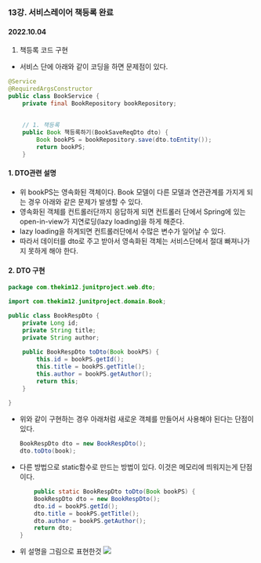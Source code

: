 ### 13강. 서비스레이어 책등록 완료

#### 2022.10.04

1. 책등록 코드 구현

- 서비스 단에 아래와 같이 코딩을 하면 문제점이 있다.
```java
@Service
@RequiredArgsConstructor
public class BookService {
	private final BookRepository bookRepository;
	
	
	// 1. 책등록
	public Book 책등록하기(BookSaveReqDto dto) {
		Book bookPS = bookRepository.save(dto.toEntity());
		return bookPS;
	}
```
#### 1. DTO관련 설명
- 위 bookPS는 영속화된 객체이다. Book 모델이 다른 모델과 연관관계를 가지게 되는 경우 아래와 같은 문제가 발생할 수 있다.
- 영속화된 객체를 컨트롤러단까지 응답하게 되면 컨트롤러 단에서 Spring에 있는 open-in-view가 지연로딩(lazy loading)을 하게 해준다. 
- lazy loading을 하게되면 컨트롤러단에서 수많은 변수가 일어날 수 있다.
- 따라서 데이터를 dto로 주고 받아서 영속화된 객체는 서비스단에서 절대 빠져나가지 못하게 해야 한다.

#### 2. DTO 구현
```java
package com.thekim12.junitproject.web.dto;

import com.thekim12.junitproject.domain.Book;

public class BookRespDto {
	private Long id;
	private String title;
	private String author;
	
	public BookRespDto toDto(Book bookPS) {
		this.id = bookPS.getId();
		this.title = bookPS.getTitle();
		this.author = bookPS.getAuthor();
		return this;
	}
	
}
```
- 위와 같이 구현하는 경우 아래처럼 새로운 객체를 만들어서 사용해야 된다는 단점이 있다.
  ```java
  BookRespDto dto = new BookRespDto();
  dto.toDto(book);
  ```
- 다른 방법으로 static함수로 만드는 방법이 있다. 이것은 메모리에 띄워지는게 단점이다.
    ```java
    	public static BookRespDto toDto(Book bookPS) {
		BookRespDto dto = new BookRespDto();
		dto.id = bookPS.getId();
		dto.title = bookPS.getTitle();
		dto.author = bookPS.getAuthor();
		return dto;
	}
    ```
 
 
 - 위 설명을 그림으로 표현한것
![](https://velog.velcdn.com/images/thekim12/post/db6497ba-9236-4ac9-9c65-11a3cee6aabd/image.png)

 
 
 